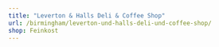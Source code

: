 ```yaml
---
title: "Leverton & Halls Deli & Coffee Shop"
url: /birmingham/leverton-und-halls-deli-und-coffee-shop/
shop: Feinkost
---
```

